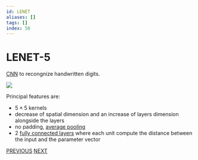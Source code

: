 ```yaml
---
id: LENET
aliases: []
tags: []
index: 50
---
```


# LENET-5

[CNN](CONVOLUTIONAL_NEURAL_NETWORKS.md) to recongnize handwritten digits.

![](Pasted%20image%2020241001101124.png)

Principal features are:

- $5\times 5$ kernels
- decrease of spatial dimension and an increase of layers dimension alongside the layers
- no padding, [average pooling](CONVOLUTIONAL_NEURAL_NETWORKS.md#POOLING%20LAYERS)
- 2 [fully connected layers](DEEP_LEARNING_AND_NEURAL_NETWORKS.md#FULLY%20CONNECTED%20LAYERS) where each unit compute the distance between the input and the parameter vector

[PREVIOUS](pages/machine_learning_cv/CONVOLUTIONAL_NEURAL_NETWORKS.md) [NEXT](pages/machine_learning_cv/ALEXNET.md)
